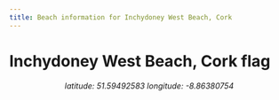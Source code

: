 ```yaml
---
title: Beach information for Inchydoney West Beach, Cork
---
```

# Inchydoney West Beach, Cork <span class="material-icons" color="blue">flag</span>

<div align="center"><i>latitude: 51.59492583 longitude: -8.86380754</i></div>